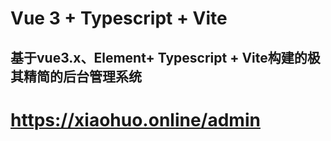 # Vue 3 + Typescript + Vite

## 基于vue3.x、Element+ Typescript + Vite构建的极其精简的后台管理系统

# <https://xiaohuo.online/admin>
